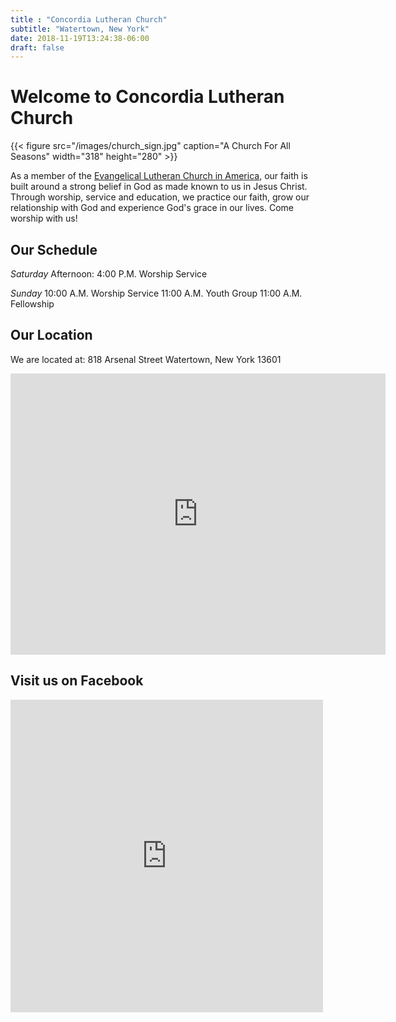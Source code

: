 ```yaml
---
title : "Concordia Lutheran Church"
subtitle: "Watertown, New York"
date: 2018-11-19T13:24:38-06:00
draft: false
---
```


# Welcome to Concordia Lutheran Church

{{< figure src="/images/church_sign.jpg" caption="A Church For All Seasons" width="318" height="280" >}}

As a member of the [Evangelical Lutheran Church in America](https://www.elca.org), our faith is built around a strong belief in God as made known to us in Jesus Christ. Through worship, service and education, we practice our faith, grow our relationship with God and experience God's grace in our lives.  Come worship with us!

## Our Schedule
*Saturday* Afternoon:
4:00 P.M. Worship Service

*Sunday*
10:00 A.M. Worship Service
11:00 A.M. Youth Group
11:00 A.M. Fellowship

## Our Location
We are located at:
818 Arsenal Street
Watertown, New York 13601

<iframe width="600" height="450" frameborder="0" style="border:0" src="https://www.google.com/maps/embed/v1/place?q=place_id:ChIJjV0lSN9v2IkRH2G7W0bikeU&key=AIzaSyAehGBdx8zbLjp0VpKl6PxqHUGs3LvJOAk" allowfullscreen></iframe>

## Visit us on Facebook
<iframe src="https://www.facebook.com/plugins/page.php?href=https%3A%2F%2Fwww.facebook.com%2FConcordiaLutheranWatertown%2F%3Fjazoest%3D265100122109113796757501071001138471905579867211711750113103489751758688777210885674948451097178718976104655865100121541111167168818798107104576682831187588815487119821107712157558071102858298821101041197181766810781&tabs=timeline&width=500&height=500&small_header=false&adapt_container_width=true&hide_cover=false&show_facepile=true&appId" width="500" height="500" style="border:none;overflow:hidden" scrolling="no" frameborder="0" allowTransparency="true" allow="encrypted-media"></iframe>
